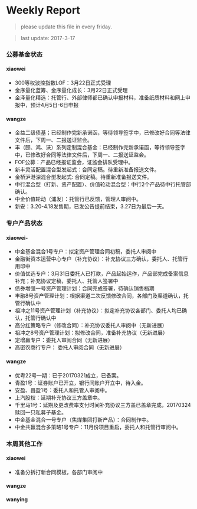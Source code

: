 # Weekly Report

>please update this file in every friday.

>last update: 2017-3-17


### 公募基金状态
#### xiaowei
- 300等权波控指数LOF：3月22日正式受理 
- 金序量化蓝筹、金序量化成长：3月22日正式受理 
- 金泽量化精选：托管行、外部律师都已确认申报材料，准备纸质材料和网上申报中，预计4月5日-6日申报
#### wangze
- 金益二级债基；已经制作完新承诺函，等待领导签字中，已修改好合同等法律文件后，下周一、二报送证监会。
- 丰（颐、鸿、沃）系列定制混合基金：已经制作完新承诺函，等待领导签字中，已修改好合同等法律文件后，下周一、二报送证监会。
- FOF公募：产品已经报证监会，证监会排队受理中。
- 新丰灵活配置混合型发起式：合同定稿。待重新准备报送文件。
- 金桥沪港深混合型发起式: 合同定稿。待重新准备报送文件。
- 中行混合型（打新、资产配置）、价值轮动混合型：中行2个产品待中行托管部确认。
- 中金价值轮动（浦发）：托管行已反馈，管理人审阅中。
- 新安：3.20-4.18发售期，已发公告提前结束，3.27日为最后一天。

### 专户产品状态
#### xiaowei-
- 中金基金混合1号专户：拟定资产管理合同初稿，委托人审阅中 
- 金融街资本运营中心专户（补充协议）：补充协议三方确认，委托人、托管行用印中
- 价值优选专户：3月31日委托人已打款，产品起始运作，产品部完成备案信息补充；补充协议定稿，委托人、托管人签署中
- 债券增强一号资产管理计划：合同完成签署，待确认销售档期
- 丰融8号资产管理计划：根据渠道二次反馈修改合同，各部门及渠道确认，托管行确认中 
- 祖冲之11号资产管理计划（补充协议）：拟定补充协议各部门、委托人均已确认，托管行确认中 
- 高分红策略专户（修改合同）：补充协议委托人审阅中（无新进展）
- 祖冲之8号资产管理计划：拟修改合同，准备补充协议（无新进展）
- 定增赢专户：委托人审阅合同（无新进展）
- 高密农商行专户： 委托人审阅合同（无新进展） 

#### wangze
- 优粤22号一期：已于20170321成立，已备案。
- 青盈1号：证券账户已开立，银行间账户开立中，待入金。
- 安盈、昌盈1号：委托人和托管人审阅中。
- 上汽股权：延期补充协议三方盖章中。
- 千里马1号：延期及更改费率支付时间补充协议三方盖已盖章完成，20170324赎回一只私募子基金。 
- 中金基金混合一号专户（焦煤集团打新产品）：合同制作中。 
- 中金共赢混合多策略1号专户：11月份项目重启，委托人和托管行审阅中。


### 本周其他工作
#### xiaowei
- 准备分拆打新合同模板，各部门审阅中
#### wangze

#### wanying

